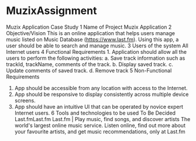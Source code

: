 # MuzixAssignment
Muzix Application Case Study
1 Name of Project Muzix Application
2 Objective/Vision This is an online application that helps users manage music
listed on Music Database (https://www.last.fm).
Using this app, a user should be able to search and
manage music.
3 Users of the system All Internet users
4 Functional
Requirements 1. Application should allow all the users to perform the
following activities:
a. Save track information such as trackId,
trackName, comments of the track.
b. Display saved track.
c. Update comments of saved track.
d. Remove track
5 Non-Functional
Requirements
1. App should be accessible from any location with access
to the Internet.
2. App should be responsive to display consistently across
multiple device screens.
3. App should have an intuitive UI that can be operated by
novice expert Internet users.
6 Tools and technologies
to be used
To Be Decided
Last.fmLast.fm
Last.fm | Play music, find songs, and discover artists
The world's largest online music service. Listen online, find out more about your favourite artists, and get music recommendations, only at Last.fm
